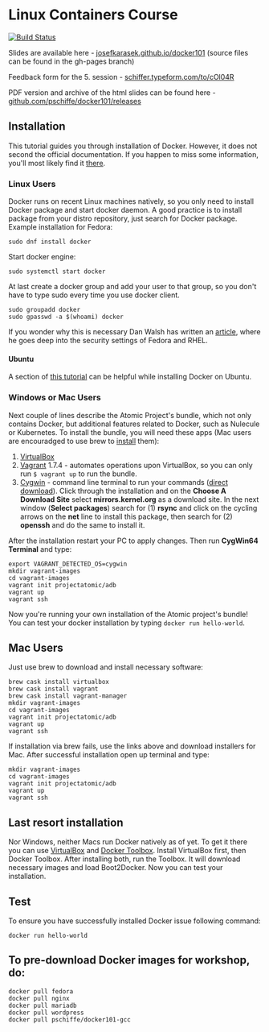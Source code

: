 # Linux Containers Course

[![Build Status](https://travis-ci.org/pschiffe/docker101.svg)](https://travis-ci.org/pschiffe/docker101)

Slides are available here - [josefkarasek.github.io/docker101](https://josefkarasek.github.io/docker101/) (source files can be found in the gh-pages branch)

Feedback form for the 5. session - [schiffer.typeform.com/to/cOl04R](https://schiffer.typeform.com/to/cOl04R)

PDF version and archive of the html slides can be found here - [github.com/pschiffe/docker101/releases](https://github.com/pschiffe/docker101/releases)

## Installation
This tutorial guides you through installation of Docker. However, it does not second the official documentation. If you happen to miss some information, you'll most likely find it [there](http://docs.docker.com/).

### Linux Users
Docker runs on recent Linux machines natively, so you only need to install Docker package and start docker daemon. A good practice is to install package from your distro repository, just search for Docker package.  Example installation for Fedora:
```
sudo dnf install docker
```
Start docker engine:
```
sudo systemctl start docker
```
At last create a docker group and add your user to that group, so you don't have to type sudo every time you use docker client.
```
sudo groupadd docker
sudo gpasswd -a $(whoami) docker
```
If you wonder why this is necessary Dan Walsh has written an [article](http://www.projectatomic.io/blog/2015/08/why-we-dont-let-non-root-users-run-docker-in-centos-fedora-or-rhel/), where he goes deep into the security settings of Fedora and RHEL.

#### Ubuntu
A section of [this tutorial](https://www.digitalocean.com/community/tutorials/how-to-dockerise-and-deploy-multiple-wordpress-applications-on-ubuntu) can be helpful while installing Docker on Ubuntu.

### Windows or Mac Users
Next couple of lines describe the Atomic Project's bundle, which not only contains Docker, but additional features related to Docker, such as Nulecule or Kubernetes. To install the bundle, you will need these apps (Mac users are encouradged to use brew to [install](#mac_users) them):

1. [VirtualBox](https://www.virtualbox.org/wiki/Downloads) 
2. [Vagrant](https://releases.hashicorp.com/vagrant/1.7.4/vagrant_1.7.4.msi) 1.7.4 - automates operations upon VirtualBox, so you can only run `$ vagrant up` to run the bundle.
3. [Cygwin](https://www.cygwin.com/) - command line terminal to run your commands ([direct download](https://www.cygwin.com/setup-x86_64.exe)). Click through the installation and on the **Choose A Download Site** select **mirrors.kernel.org** as a download site. In the next window (**Select packages**) search for (1) **rsync** and click on the cycling arrows on the **net** line to install this package, then search for (2) **openssh** and do the same to install it.

After the installation restart your PC to apply changes. Then run **CygWin64 Terminal** and type:
```
export VAGRANT_DETECTED_OS=cygwin
mkdir vagrant-images
cd vagrant-images
vagrant init projectatomic/adb
vagrant up
vagrant ssh
```
Now you're running your own installation of the Atomic project's bundle! You can test your docker installation by typing `docker run hello-world`.

## <a name="mac_users"></a>Mac Users
Just use brew to download and install necessary software:
```
brew cask install virtualbox
brew cask install vagrant
brew cask install vagrant-manager
mkdir vagrant-images
cd vagrant-images
vagrant init projectatomic/adb
vagrant up
vagrant ssh
```
If installation via brew fails, use the links above and download installers for Mac.
After successful installation open up terminal and type:
```
mkdir vagrant-images
cd vagrant-images
vagrant init projectatomic/adb
vagrant up
vagrant ssh
```

## Last resort installation
Nor Windows, neither Macs run Docker natively as of yet. To get it there you can use [VirtualBox](https://www.virtualbox.org/wiki/Downloads) and [Docker Toolbox](https://www.docker.com/toolbox). Install VirtualBox first, then Docker Toolbox. After installing both, run the Toolbox. It will download necessary images and load Boot2Docker. Now you can test your installation.

## Test
To ensure you have successfully installed Docker issue following command:
```
docker run hello-world
```

## To pre-download Docker images for workshop, do:
```
docker pull fedora
docker pull nginx
docker pull mariadb
docker pull wordpress
docker pull pschiffe/docker101-gcc
```
